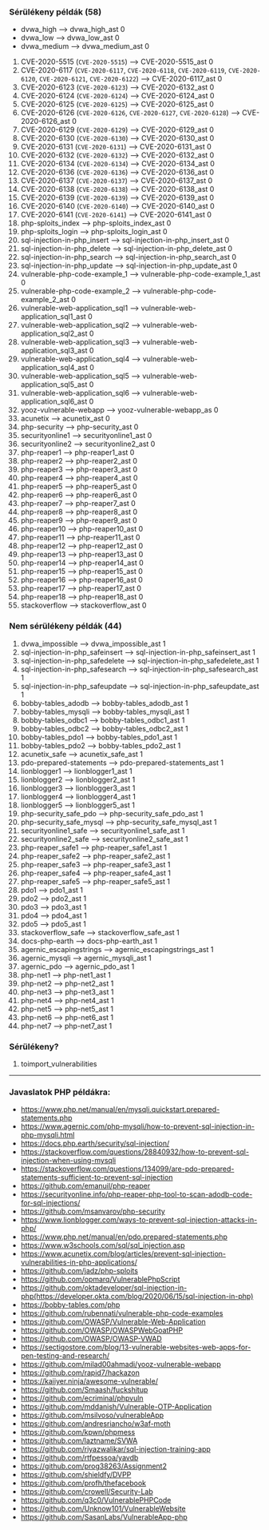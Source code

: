 ### Sérülékeny példák (58)

* dvwa_high --> dvwa_high_ast 0
* dvwa_low --> dvwa_low_ast 0
* dvwa_medium --> dvwa_medium_ast 0
1. CVE-2020-5515 (`CVE-2020-5515`) --> CVE-2020-5515_ast 0
1. CVE-2020-6117 (`CVE-2020-6117`, `CVE-2020-6118`, `CVE-2020-6119`, `CVE-2020-6120`, `CVE-2020-6121`, `CVE-2020-6122`) -->  CVE-2020-6117_ast 0
1. CVE-2020-6123 (`CVE-2020-6123`) --> CVE-2020-6132_ast 0
1. CVE-2020-6124 (`CVE-2020-6124`) --> CVE-2020-6124_ast 0
1. CVE-2020-6125 (`CVE-2020-6125`) --> CVE-2020-6125_ast 0
1. CVE-2020-6126 (`CVE-2020-6126`, `CVE-2020-6127`, `CVE-2020-6128`) --> CVE-2020-6126_ast 0
1. CVE-2020-6129 (`CVE-2020-6129`) --> CVE-2020-6129_ast 0
1. CVE-2020-6130 (`CVE-2020-6130`) --> CVE-2020-6130_ast 0
1. CVE-2020-6131 (`CVE-2020-6131`) --> CVE-2020-6131_ast 0
1. CVE-2020-6132 (`CVE-2020-6132`) --> CVE-2020-6132_ast 0
1. CVE-2020-6134 (`CVE-2020-6134`) --> CVE-2020-6134_ast 0
1. CVE-2020-6136 (`CVE-2020-6136`) --> CVE-2020-6136_ast 0
1. CVE-2020-6137 (`CVE-2020-6137`) --> CVE-2020-6137_ast 0
1. CVE-2020-6138 (`CVE-2020-6138`) --> CVE-2020-6138_ast 0
1. CVE-2020-6139 (`CVE-2020-6139`) --> CVE-2020-6139_ast 0
1. CVE-2020-6140 (`CVE-2020-6140`) --> CVE-2020-6140_ast 0
1. CVE-2020-6141 (`CVE-2020-6141`) --> CVE-2020-6141_ast 0
1. php-sploits_index --> php-sploits_index_ast 0
1. php-sploits_login --> php-sploits_login_ast 0
1. sql-injection-in-php_insert --> sql-injection-in-php_insert_ast 0
1. sql-injection-in-php_delete --> sql-injection-in-php_delete_ast 0
1. sql-injection-in-php_search --> sql-injection-in-php_search_ast 0
1. sql-injection-in-php_update --> sql-injection-in-php_update_ast 0
1. vulnerable-php-code-example_1 --> vulnerable-php-code-example_1_ast 0
1. vulnerable-php-code-example_2 --> vulnerable-php-code-example_2_ast 0
1. vulnerable-web-application_sql1 --> vulnerable-web-application_sql1_ast 0
1. vulnerable-web-application_sql2 --> vulnerable-web-application_sql2_ast 0
1. vulnerable-web-application_sql3 --> vulnerable-web-application_sql3_ast 0
1. vulnerable-web-application_sql4 --> vulnerable-web-application_sql4_ast 0
1. vulnerable-web-application_sql5 --> vulnerable-web-application_sql5_ast 0
1. vulnerable-web-application_sql6 --> vulnerable-web-application_sql6_ast 0
1. yooz-vulnerable-webapp --> yooz-vulnerable-webapp_as 0
1. acunetix --> acunetix_ast 0
1. php-security --> php-security_ast 0
1. securityonline1 --> securityonline1_ast 0
1. securityonline2 --> securityonline2_ast 0
1. php-reaper1 --> php-reaper1_ast 0
1. php-reaper2 --> php-reaper2_ast 0
1. php-reaper3 --> php-reaper3_ast 0
1. php-reaper4 --> php-reaper4_ast 0
1. php-reaper5 --> php-reaper5_ast 0
1. php-reaper6 --> php-reaper6_ast 0
1. php-reaper7 --> php-reaper7_ast 0
1. php-reaper8 --> php-reaper8_ast 0
1. php-reaper9 --> php-reaper9_ast 0
1. php-reaper10 --> php-reaper10_ast 0
1. php-reaper11 --> php-reaper11_ast 0
1. php-reaper12 --> php-reaper12_ast 0
1. php-reaper13 --> php-reaper13_ast 0
1. php-reaper14 --> php-reaper14_ast 0
1. php-reaper15 --> php-reaper15_ast 0
1. php-reaper16 --> php-reaper16_ast 0
1. php-reaper17 --> php-reaper17_ast 0
1. php-reaper18 --> php-reaper18_ast 0
1. stackoverflow --> stackoverflow_ast 0

### Nem sérülékeny példák (44)

1. dvwa_impossible --> dvwa_impossible_ast 1
1. sql-injection-in-php_safeinsert --> sql-injection-in-php_safeinsert_ast 1
1. sql-injection-in-php_safedelete --> sql-injection-in-php_safedelete_ast 1
1. sql-injection-in-php_safesearch --> sql-injection-in-php_safesearch_ast 1
1. sql-injection-in-php_safeupdate --> sql-injection-in-php_safeupdate_ast 1
1. bobby-tables_adodb --> bobby-tables_adodb_ast 1
1. bobby-tables_mysqli --> bobby-tables_mysqli_ast 1
1. bobby-tables_odbc1 --> bobby-tables_odbc1_ast 1
1. bobby-tables_odbc2 --> bobby-tables_odbc2_ast 1
1. bobby-tables_pdo1 --> bobby-tables_pdo1_ast 1
1. bobby-tables_pdo2 --> bobby-tables_pdo2_ast 1
1. acunetix_safe --> acunetix_safe_ast 1
1. pdo-prepared-statements --> pdo-prepared-statements_ast 1
1. lionblogger1 --> lionblogger1_ast 1
1. lionblogger2 --> lionblogger2_ast 1
1. lionblogger3 --> lionblogger3_ast 1
1. lionblogger4 --> lionblogger4_ast 1
1. lionblogger5 --> lionblogger5_ast 1
1. php-security_safe_pdo -->  php-security_safe_pdo_ast 1
1. php-security_safe_mysql --> php-security_safe_mysql_ast 1
1. securityonline1_safe --> securityonline1_safe_ast 1
1. securityonline2_safe --> securityonline2_safe_ast 1
1. php-reaper_safe1 --> php-reaper_safe1_ast 1
1. php-reaper_safe2 --> php-reaper_safe2_ast 1
1. php-reaper_safe3 --> php-reaper_safe3_ast 1
1. php-reaper_safe4 --> php-reaper_safe4_ast 1
1. php-reaper_safe5 --> php-reaper_safe5_ast 1
1. pdo1 --> pdo1_ast 1
1. pdo2 --> pdo2_ast 1
1. pdo3 --> pdo3_ast 1
1. pdo4 --> pdo4_ast 1
1. pdo5 --> pdo5_ast 1
1. stackoverflow_safe --> stackoverflow_safe_ast 1
1. docs-php-earth --> docs-php-earth_ast 1
1. agernic_escapingstrings --> agernic_escapingstrings_ast 1
1. agernic_mysqli --> agernic_mysqli_ast 1
1. agernic_pdo --> agernic_pdo_ast 1
1. php-net1 --> php-net1_ast 1
1. php-net2 --> php-net2_ast 1
1. php-net3 --> php-net3_ast 1
1. php-net4 --> php-net4_ast 1
1. php-net5 --> php-net5_ast 1
1. php-net6 --> php-net6_ast 1
1. php-net7 --> php-net7_ast 1

### Sérülékeny?

1. toimport_vulnerabilities

-----------------------

### Javaslatok PHP példákra:

* https://www.php.net/manual/en/mysqli.quickstart.prepared-statements.php
* https://www.agernic.com/php-mysqli/how-to-prevent-sql-injection-in-php-mysqli.html
* https://docs.php.earth/security/sql-injection/
* https://stackoverflow.com/questions/28840932/how-to-prevent-sql-injection-when-using-mysqli
* https://stackoverflow.com/questions/134099/are-pdo-prepared-statements-sufficient-to-prevent-sql-injection
* https://github.com/emanuil/php-reaper
* https://securityonline.info/php-reaper-php-tool-to-scan-adodb-code-for-sql-injections/
* https://github.com/msanvarov/php-security
* https://www.lionblogger.com/ways-to-prevent-sql-injection-attacks-in-php/
* https://www.php.net/manual/en/pdo.prepared-statements.php
* https://www.w3schools.com/sql/sql_injection.asp
* https://www.acunetix.com/blog/articles/prevent-sql-injection-vulnerabilities-in-php-applications/
* https://github.com/jadz/php-sploits
* https://github.com/opmarq/VulnerablePhpScript
* https://github.com/oktadeveloper/sql-injection-in-php(https://developer.okta.com/blog/2020/06/15/sql-injection-in-php)
* https://bobby-tables.com/php
* https://github.com/rubennati/vulnerable-php-code-examples
* https://github.com/OWASP/Vulnerable-Web-Application
* https://github.com/OWASP/OWASPWebGoatPHP
* https://github.com/OWASP/OWASP-VWAD
* https://sectigostore.com/blog/13-vulnerable-websites-web-apps-for-pen-testing-and-research/
* https://github.com/milad00ahmadi/yooz-vulnerable-webapp
* https://github.com/rapid7/hackazon
* https://kaiiyer.ninja/awesome-vulnerable/
* https://github.com/Smaash/fuckshitup
* https://github.com/ecriminal/phpvuln
* https://github.com/mddanish/Vulnerable-OTP-Application
* https://github.com/msilvoso/vulnerableApp
* https://github.com/andresriancho/w3af-moth
* https://github.com/kpwn/phpmess
* https://github.com/laztname/SVWA
* https://github.com/riyazwalikar/sql-injection-training-app
* https://github.com/rtfpessoa/yavdb
* https://github.com/prog38263/Assignment2
* https://github.com/shieldfy/DVPP
* https://github.com/profh/thefacebook
* https://github.com/crowell/Security-Lab
* https://github.com/q3c0/VulnerablePHPCode
* https://github.com/Unknow101/VulnerableWebsite
* https://github.com/SasanLabs/VulnerableApp-php
